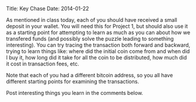 Title: Key Chase
Date: 2014-01-22

As mentioned in class today, each of you should have received a small
deposit in your wallet.  You will need this for Project 1, but should
also use it as a starting point for attempting to learn as much as you
can about how we transfered funds (and possibly solve the puzzle leading
to something interesting).  You can try tracing the transaction both
forward and backward, trying to learn things like: where did the initial
coin come from and when did I buy it, how long did it take for all the
coin to be distributed, how much did it cost in transaction fees, etc.

Note that each of you had a different bitcoin address, so you all have
different starting points for examining the transactions.

Post interesting things you learn in the comments below. 

<div class="disqus">
<script type="text/javascript">
    var disqus_shortname = '{{ DISQUS_SITENAME }}';
    var disqus_url = 'http://www.bitcoin-class.org/key-chase.html';

        (function() {
            var dsq = document.createElement('script'); dsq.type = 'text/javascript'; dsq.async = true;
            dsq.src = '//' + disqus_shortname + '.disqus.com/embed.js';
            (document.getElementsByTagName('head')[0] || document.getElementsByTagName('body')[0]).appendChild(dsq);
        })();
</script>
</div>








